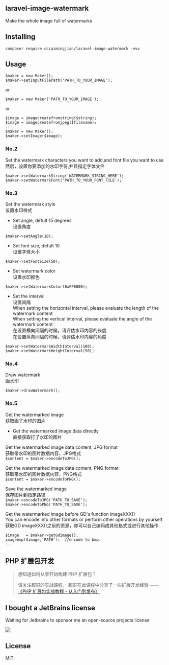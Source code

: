 laravel-image-watermark
---

Make the whole image full of watermarks

## Installing

```shell
composer require cccaimingjian/laravel-image-watermark -vvv
```

## Usage

```
$maker = new Maker();
$maker->setInputFilePath('PATH_TO_YOUR_IMAGE');
```
or 
```
$maker = new Maker('PATH_TO_YOUR_IMAGE');
``` 
or 
```
$image = imagecreatefromstring($string);
$image = imagecreatefromjpeg($filename);
...
$maker = new Maker();
$maker->setImage($image);
``` 

### No.2
Set the watermark characters you want to add,and font file you want to use  
然后，设置你要添加的水印字符,并且指定字体文件
```
$maker->setWatermarkString('WATERMARK_STRING_HERE');
$maker->setWatermarkFont('PATH_TO_YOUR_FONT_FILE');
```
### No.3
Set the watermark style  
设置水印样式
+ Set angle, defult 15 degrees  
  设置角度
```
$maker->setAngle(10); 
```  
+ Set font size, defult 10  
  设置字体大小
``` 
$maker->setFontSize(50); 
```  
+ Set watermark color  
  设置水印颜色
```
$maker->setWatermarkColor(0xFF0000);
```
+ Set the interval  
  设置间隔  
  When setting the horizontal interval, please evaluate the length of the watermark content  
  When setting the vertical interval, please evaluate the angle of the watermark content  
  在设置横向间隔的时候，请评估水印内容的长度  
  在设置纵向间隔的时候，请评估水印内容的角度
```
$maker->setWatermarkWidthInterval(100);
$maker->setWatermarkHeightInterval(50);
```
### No.4
Draw watermark  
画水印
```
$maker->drawWatermark();
```
### No.5
Get the watermarked image  
获取画了水印的图片
+ Get the watermarked image data directly  
  直接获取打了水印的图片

Get the watermarked image data content, JPG format  
获取带水印的图片数据内容，JPG格式  
`$content = $maker->encodeToJPG();`

Get the watermarked image data content, PNG format  
获取带水印的图片数据内容，PNG格式  
`$content = $maker->encodeToPNG();`

Save the watermarked image  
保存图片到指定路径  
`$maker->encodeToJPG('PATH_TO_SAVE');`  
`$maker->encodeToPNG('PATH_TO_SAVE');`

Get the watermarked image before GD's function imageXXX()  
You can encode into other formats or perform other operations by yourself  
获取GD imageXXX()之前的资源，你可以自己编码成其他格式或进行其他操作
```
$image   = $maker->getGdImage();
imagebmp($image,'PATH');  //encode to bmp.
...
```

## PHP 扩展包开发

> 想知道如何从零开始构建 PHP 扩展包？
>
> 请关注超哥的实战课程，
> 超哥在此课程中分享了一些扩展开发经验 —— [《PHP 扩展包实战教程 - 从入门到发布》](https://learnku.com/courses/creating-package?rf=81208)

## I bought a JetBrains license

Waiting for Jetbrains to sponsor me an open-source projects license

![](https://resources.jetbrains.com/storage/products/company/brand/logos/jb_beam.svg)

## License

MIT
